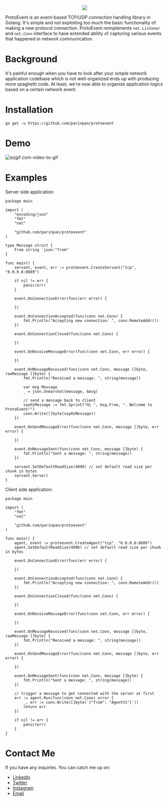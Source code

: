 <p align="center"> 
	<img src="https://user-images.githubusercontent.com/14908455/81298347-dcb05e80-909e-11ea-8aa3-44ecf2c46af9.png"/>
</p>

ProtoEvent is an event-based TCP/UDP connection handling library in Golang. It's simple and not exploiting too much the basic functionality of making a new protocol connection. ProtoEvent reimplements `net.Listener` and `net.Conn`  interface to have extended ability of capturing various events that happened in network communication.

# Background
It's painful enough when you have to look after your simple network application codebase which is not well-organized ends up with producing more spaghetti code. At least, we're now able to organize application logics based on a certain network event.

# Installation
```
go get -u https://github.com/parinpan/protoevent
```

# Demo
![ezgif com-video-to-gif](https://user-images.githubusercontent.com/14908455/81297569-a0303300-909d-11ea-90f4-935d1d16925b.gif)

# Examples
Server side application:
```golang
package main

import (
	"encoding/json"
	"fmt"
	"net"

	"github.com/parinpan/protoevent"
)

type Message struct {
	From string `json:"from"`
}

func main() {
	servant, event, err := protoevent.CreateServant("tcp", "0.0.0.0:8089")

	if nil != err {
		panic(err)
	}

	event.OnConnectionError(func(err error) {
	
	})

	event.OnConnectionAccepted(func(conn net.Conn) {
		fmt.Println("Accepting new connection: ", conn.RemoteAddr())
	})

	event.OnConnectionClosed(func(conn net.Conn) {
	
	})

	event.OnReceiveMessageError(func(conn net.Conn, err error) {
	
	})

	event.OnMessageReceived(func(conn net.Conn, message []byte, rawMessage []byte) {
		fmt.Println("Received a message: ", string(message))
		
		var msg Message
		_ = json.Unmarshal(message, &msg)
		
		// send a message back to client
		sayHiMessage := fmt.Sprint("Hi ", msg.From, ". Welcome to ProtoEvent!")
		conn.Write([]byte(sayHiMessage))
	})

	event.OnSendMessageError(func(conn net.Conn, message []byte, err error) {
	
	})

	event.OnMessageSent(func(conn net.Conn, message []byte) {
		fmt.Println("Sent a message: ", string(message))
	})

	servant.SetDefaultReadSize(4096) // set default read size per chunk in bytes
	servant.Serve()
}
```

Client side application:
```golang
package main

import (
	"fmt"
	"net"

	"github.com/parinpan/protoevent"
)

func main() {
	agent, event := protoevent.CreateAgent("tcp", "0.0.0.0:8089")
	agent.SetDefaultReadSize(4096) // set default read size per chunk in bytes

	event.OnConnectionError(func(err error) {

	})

	event.OnConnectionAccepted(func(conn net.Conn) {
		fmt.Println("Accepting new connection: ", conn.RemoteAddr())
	})

	event.OnConnectionClosed(func(conn net.Conn) {

	})

	event.OnReceiveMessageError(func(conn net.Conn, err error) {

	})

	event.OnMessageReceived(func(conn net.Conn, message []byte, rawMessage []byte) {
		fmt.Println("Received a message: ", string(message))
	})

	event.OnSendMessageError(func(conn net.Conn, message []byte, err error) {

	})

	event.OnMessageSent(func(conn net.Conn, message []byte) {
		fmt.Println("Sent a message: ", string(message))
	})

	// trigger a message to get connected with the server at first
	err := agent.Run(func(conn net.Conn) error {
		_, err := conn.Write([]byte(`{"from": "AgentV1"}`))
		return err
	})

	if nil != err {
		panic(err)
	}
}
```
# Contact Me 
If you have any inquiries. You can catch me up on:
- [Linkedin](https://linkedin.com/in/fachrinfan)
- [Twitter](https://twitter.com/fachrinfan)
- [Instagram](https://instagram.com/fachrinfan)
- [Email](mailto:fachrin.nasution@gmail.com)
